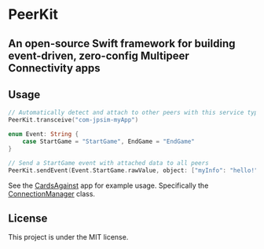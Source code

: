 # PeerKit

## An open-source Swift framework for building event-driven, zero-config Multipeer Connectivity apps

## Usage

```swift
// Automatically detect and attach to other peers with this service type
PeerKit.transceive("com-jpsim-myApp")

enum Event: String {
    case StartGame = "StartGame", EndGame = "EndGame"
}

// Send a StartGame event with attached data to all peers
PeerKit.sendEvent(Event.StartGame.rawValue, object: ["myInfo": "hello!"])
```

See the [CardsAgainst](https://github.com/jpsim/CardsAgainst) app for example usage. Specifically the [ConnectionManager](https://github.com/jpsim/CardsAgainst/blob/master/CardsAgainst/Controllers/ConnectionManager.swift) class.

## License

This project is under the MIT license.
